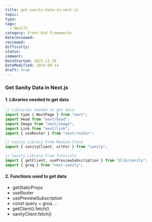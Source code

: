```yaml
---
title: get-sanity-data-in-next.js
topic: 
type: 
tags:
  - NextJS
category: Front-End Frameworks
Datereviewed: 
reviewed: 
difficulty: 
status: 
comment: 
DateStarted: 2023-11-30
DateModified: 2024-09-14
draft: true
---
```


### Get Sanity Data in Next.js

#### 1. Libraries needed to get data

```jsx
// Libraries needed to get data
import type { NextPage } from "next";
import Head from "next/head";
import Image from "next/image";
import Link from "next/link";
import { useRouter } from "next/router";

// Sanity Library From Medium-Clone
import { sanityClient, urlFor } from "sanity";

// Sanity Library From Tutorials
import { getClient, usePreviewSubscription } from "@lib/sanity";
import { groq } from "next-sanity";
```

#### 2. Functions used to get data

- getStaticProps
- useRouter
- usePreviewSubscription
- const query = groq`...`
- getClient().fetch()
- sanityClient.fetch()
